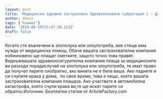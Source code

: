 ```yaml
---
layout: post
title: 'Медицинска здравна застраховка Здравеопазване суброгация-] - Да оставите вашия застраховател да се бие в битките ви'
author: Ghost
tags: ['huawei']
date: '2019-09-19T23:47:38.121Z'
draft: false
---
```


Когато сте въвлечени в злополука или злоупотреба, вие стеще има нужда от медицинска помощ. Обаче вашата застрахователна компания еобикновено ще плащат сметките, защото точно това правят. Веднъжвашата здравноосигурителна компания плаща за медицинските ви разходи порадислучай на злополука или злоупотреба, те имат право да получат парите сиобратно, ако вината не е била ваша. Ако паднете и си счупите крака у дома,  по свое време, това е нещо, което вашата застрахователна компания плащаза. Ако участвате в автомобилна катастрофа, която счупи крака ви,те ще искат парите си обратно.Източник: Безплатни статии от ArticleFactory.com
